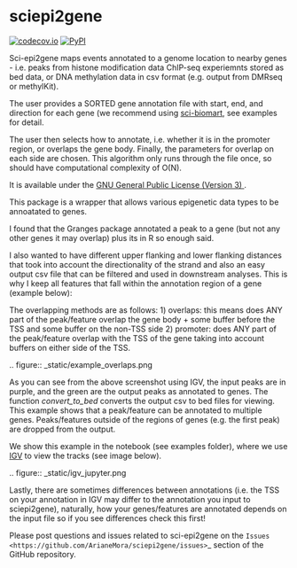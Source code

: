 # sciepi2gene
[![codecov.io](https://codecov.io/github/ArianeMora/sciepi2gene/coverage.svg?branch=master)](https://codecov.io/github/ArianeMora/sciepi2gene?branch=master)
[![PyPI](https://img.shields.io/pypi/v/sciepi2gene)](https://pypi.org/project/sciepi2gene/)



Sci-epi2gene maps events annotated to a genome location to nearby genes - i.e. peaks from histone modification data
ChIP-seq experiemnts stored as bed data, or DNA methylation data in csv format (e.g. output from DMRseq or methylKit).

The user provides a SORTED gene annotation file with start, end, and direction for each gene (we recommend using
[sci-biomart](https://github.com/ArianeMora/scibiomart), see examples for detail.  

The user then selects how to annotate, i.e. whether it is in the promoter region, or overlaps the gene body. Finally,
the parameters for overlap on each side are chosen. This algorithm only runs through the file once, so should have
computational complexity of O(N).  

It is available under the [GNU General Public License (Version 3) ](https://www.gnu.org/licenses/gpl-3.0.en.html).

This package is a wrapper that allows various epigenetic data types to be annoatated to genes.

I found that the Granges package annotated a peak to a gene (but not any other genes it may overlap) plus its in R
so enough said.

I also wanted to have different upper flanking and lower flanking distances that took into account the directionality of the strand
and also an easy output csv file that can be filtered and used in downstream analyses. This is why I keep all features
that fall within the annotation region of a gene (example below):

The overlapping methods are as follows:
    1) overlaps: this means does ANY part of the peak/feature overlap the gene body + some buffer before the TSS and some buffer on the non-TSS side
    2) promoter: does ANY part of the peak/feature overlap with the TSS of the gene taking into account buffers on either side of the TSS.

.. figure:: _static/example_overlaps.png

As you can see from the above screenshot using IGV, the input peaks are in purple, and the green are the output
peaks as annotated to genes. The function *convert_to_bed* converts the output csv to bed files for viewing. This example
shows that a peak/feature can be annotated to multiple genes. Peaks/features outside of the regions of genes (e.g.
the first peak) are dropped from the output.

We show this example in the notebook (see examples folder), where we use [IGV](https://github.com/igvteam/igv-jupyter#igvjs-jupyter-extension)
to view the tracks (see image below).

.. figure:: _static/igv_jupyter.png

Lastly, there are sometimes differences between annotations (i.e. the TSS on your annotation in IGV may differ to the
annotation you input to sciepi2gene), naturally, how your genes/features are annotated depends on the input file so if you see differences check this first!

Please post questions and issues related to sci-epi2gene on the `Issues <https://github.com/ArianeMora/sciepi2gene/issues>`_  section of the GitHub repository.

